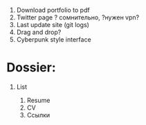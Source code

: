 1. Download portfolio to pdf
2. Twitter page ? сомнительно, ?нужен vpn?
3. Last update site (git logs)
4. Drag and drop?
5. Cyberpunk style interface


# Dossier:
1. List<document>
   1. Resume
   2. CV
   3. Ссылки
